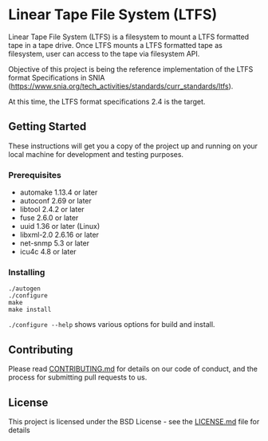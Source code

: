 # Linear Tape File System (LTFS)

Linear Tape File System (LTFS) is a filesystem to mount a LTFS formatted tape in a tape drive. Once LTFS mounts a LTFS formatted tape as filesystem, user can access to the tape via filesystem API.

Objective of this project is being the reference implementation of the LTFS format Specifications in SNIA (https://www.snia.org/tech_activities/standards/curr_standards/ltfs).

At this time, the LTFS format specifications 2.4 is the target.

## Getting Started

These instructions will get you a copy of the project up and running on your local machine for development and testing purposes.

### Prerequisites

* automake 1.13.4 or later
* autoconf 2.69 or later
* libtool 2.4.2 or later
* fuse 2.6.0 or later
* uuid 1.36 or later (Linux)
* libxml-2.0 2.6.16 or later
* net-snmp 5.3 or later
* icu4c 4.8 or later

### Installing

```
./autogen
./configure
make
make install
```
`./configure --help` shows various options for build and install.

## Contributing

Please read [CONTRIBUTING.md](.github/CONTRIBUTING.md) for details on our code of conduct, and the process for submitting pull requests to us.

## License

This project is licensed under the BSD License - see the [LICENSE.md](LICENSE.md) file for details
